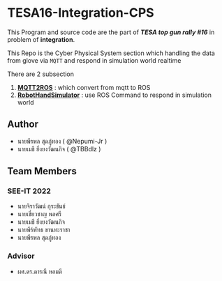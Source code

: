 # TESA16-Integration-CPS

This Program and source code are the part of **_TESA top gun rally #16_** in problem of **integration**.

This Repo is the Cyber Physical System section which handling the data from glove via `MQTT` and respond in simulation world realtime

There are 2 subsection

1. [**MQTT2ROS**](/MQTT2ROS/) : which convert from mqtt to ROS
2. [**RobotHandSimulator**](<(/RobotHandSimulator/)>) : use ROS Command to respond in simulation world

## Author

- นายพีรพล สุดภู่ทอง ( @Nepumi-Jr )
- นายเมธี ยิ่งยงวัฒนกิจ ( @TBBdlz )

## Team Members

### SEE-IT 2022

- นายจิราวัฒน์ กุระขันธ์
- นายเชี่ยวชาญ พลศรี
- นายเมธี ยิ่งยงวัฒนกิจ
- นายพีร์พัทธ ขานทะราชา
- นายพีรพล สุดภู่ทอง

### Advisor

- ผศ.ดร.ดารณี หอมดี

